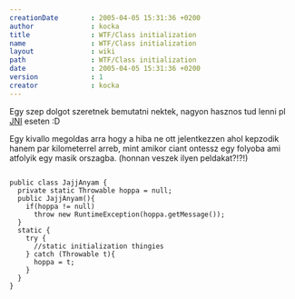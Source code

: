 ```yaml
---
creationDate        : 2005-04-05 15:31:36 +0200 
author              : kocka 
title               : WTF/Class initialization 
name                : WTF/Class initialization 
layout              : wiki 
path                : WTF/Class initialization 
date                : 2005-04-05 15:31:36 +0200 
version             : 1 
creator             : kocka 
---
```

Egy szep dolgot szeretnek bemutatni nektek, nagyon hasznos tud lenni pl [JNI](../JNI.html) eseten :D

Egy kivallo megoldas arra hogy a hiba ne ott jelentkezzen ahol kepzodik hanem par kilometerrel arreb, mint amikor ciant ontessz egy folyoba ami atfolyik egy masik orszagba. (honnan veszek ilyen peldakat?!?!)

```

public class JajjAnyam {
  private static Throwable hoppa = null;
  public JajjAnyam(){
    if(hoppa != null)
      throw new RuntimeException(hoppa.getMessage());
  }
  static {
    try {
      //static initialization thingies
    } catch (Throwable t){
      hoppa = t;
    }
  }
}

```
